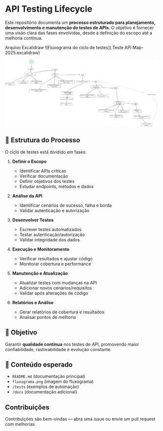 # API Testing Lifecycle

Este repositório documenta um **processo estruturado para planejamento, desenvolvimento e manutenção de testes de APIs**. O objetivo é fornecer uma visão clara das fases envolvidas, desde a definição do escopo até a melhoria contínua.

Arquivo Excalidraw ![Fluxograma do ciclo de testes](.Teste API Map-2025.excalidraw)

![Fluxograma do ciclo de testes](./fluxograma.png)

## 📌 Estrutura do Processo
O ciclo de testes está dividido em fases:

1. **Definir o Escopo**
   - Identificar APIs críticas
   - Verificar documentação
   - Definir objetivos dos testes
   - Estudar endpoints, métodos e dados

2. **Análise da API**
   - Identificar cenários de sucesso, falha e borda
   - Validar autenticação e autorização

3. **Desenvolver Testes**
   - Escrever testes automatizados
   - Testar autenticação/autorização
   - Validar integridade dos dados

4. **Execução e Monitoramento**
   - Verificar resultados e ajustar código
   - Monitorar cobertura e performance

5. **Manutenção e Atualização**
   - Atualizar testes com mudanças na API
   - Adicionar novos cenários/requisitos
   - Validar após alterações de código

6. **Relatórios e Análise**
   - Gerar relatórios de cobertura e resultados
   - Analisar pontos de melhoria

## 🎯 Objetivo
Garantir **qualidade contínua** nos testes de API, promovendo maior confiabilidade, rastreabilidade e evolução constante.

## 📂 Conteúdo esperado
- `README.md` (documentação principal)
- `fluxograma.png` (imagem do fluxograma)
- `/tests` (exemplos de automação)
- `/docs` (documentação adicional)

## Contribuições
Contribuições são bem-vindas — abra uma issue ou envie um pull request com melhorias.

